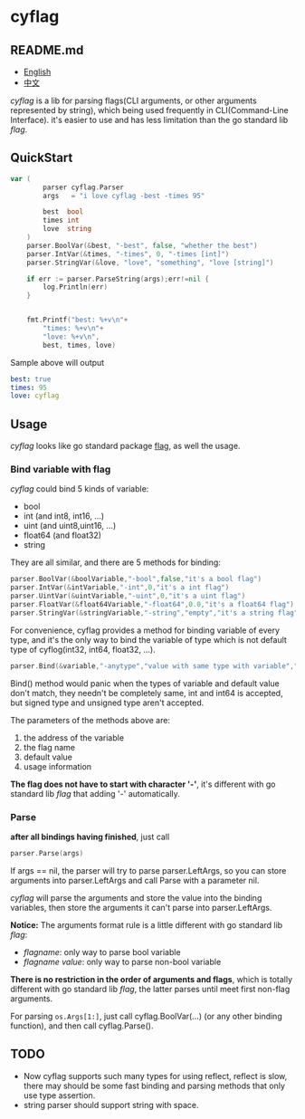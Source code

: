 # cyflag

## README.md
- [English](README.md)
- [中文](README.zh_CN.md)

*cyflag* is a lib for parsing flags(CLI arguments, or other arguments represented by string), which being used frequently in CLI(Command-Line Interface). it's easier to use and has less limitation than the go standard lib *flag*.

## QuickStart
```go
var (
		parser cyflag.Parser
		args   = "i love cyflag -best -times 95"

		best  bool
		times int
		love  string
	)
	parser.BoolVar(&best, "-best", false, "whether the best")
	parser.IntVar(&times, "-times", 0, "-times [int]")
	parser.StringVar(&love, "love", "something", "love [string]")

	if err := parser.ParseString(args);err!=nil {
		log.Println(err)
	}


	fmt.Printf("best: %+v\n"+
		"times: %+v\n"+
		"love: %+v\n",
		best, times, love)
```
Sample above will output
```yaml
best: true
times: 95
love: cyflag
```

## Usage

*cyflag* looks like go standard package [flag](https://golang.org/pkg/flag/), as well the usage.

### Bind variable with flag
*cyflag* could bind 5 kinds of variable:
- bool
- int (and int8, int16, ...)
- uint (and uint8,uint16, ...)
- float64 (and float32)
- string

They are all similar, and there are 5 methods for binding:
```go
parser.BoolVar(&boolVariable,"-bool",false,"it's a bool flag")
parser.IntVar(&intVariable,"-int",0,"it's a int flag")
parser.UintVar(&uintVariable,"-uint",0,"it's a uint flag")
parser.FloatVar(&float64Variable,"-float64",0.0,"it's a float64 flag")
parser.StringVar(&stringVariable,"-string","empty","it's a string flag")
```

For convenience, cyflag provides a method for binding variable of every type, and it's the only way to bind the variable of type which is not default type of cyflog(int32, int64, float32, ...).
```go
parser.Bind(&variable,"-anytype","value with same type with variable","the usage")
```
Bind() method would panic when the types of variable and default value don't match, they needn't be completely same, int and int64 is accepted, but signed type and unsigned type aren't accepted.

The parameters of the methods above are:
1. the address of the variable
2. the flag name
3. default value
4. usage information

**The flag does not have to start with character '-'**, it's different with go standard lib *flag* that adding '-' automatically.

### Parse
**after all bindings having finished**, just call
```go
parser.Parse(args)
```
If args == nil, the parser will try to parse parser.LeftArgs, so you can store arguments into parser.LeftArgs and call Parse with a parameter nil.

*cyflag* will parse the arguments and store the value into the binding variables, then store the arguments it can't parse into parser.LeftArgs.

**Notice:** The arguments format rule is a little different with go standard lib *flag*:
- *flagname*: only way to parse bool variable
- *flagname value*: only way to parse non-bool variable

**There is no restriction in the order of arguments and flags**, which is totally different with go standard lib *flag*, the latter parses until meet first non-flag arguments.

For parsing `os.Args[1:]`, just call cyflag.BoolVar(...) (or any other binding function), and then call cyflag.Parse().

## TODO
- Now cyflag supports such many types for using reflect, reflect is slow, there may should be some fast binding and parsing methods that only use type assertion.
- string parser should support string with space.